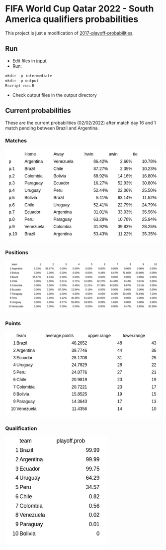 # FIFA World Cup Qatar 2022 - South America qualifiers probabilities

This project is just a modification of [2017-playoff-probabilities](https://github.com/kcm30/2017-playoff-probabilities).

## Run

- Edit files in [input](./input)
- Run:

```
mkdir -p intermediate
mkdir -p output
Rscript run.R
```

- Check output files in the output directory

## Current probabilities

These are the current probabilities (02/02/2022) after match day 16 and 1 match pending between Brazil and Argentina.

### Matches

![matches](current/predictions.jpg)

### Positions

![seeding](current/seeding.jpg)

### Points

![average](current/average.jpg)

### Qualification

![playoffs](current/playoffs.jpg)
